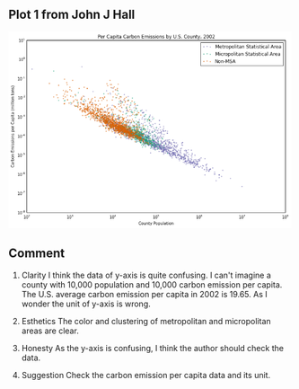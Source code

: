 ## Plot 1 from John J Hall
![text](jjhall_plot.png)
## Comment
1. Clarity
  I think the data of y-axis is quite confusing. I can't imagine a county with 10,000 population and 10,000 carbon emission per capita. The U.S. average carbon emission per capita in 2002 is 19.65. As I wonder the unit of y-axis is wrong.

2. Esthetics
  The color and clustering of metropolitan and micropolitan areas are clear.

3. Honesty
  As the y-axis is confusing, I think the author should check the data. 

4. Suggestion
  Check the carbon emission per capita data and its unit.
